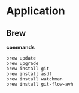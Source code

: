 # Application

## Brew

**commands**

    brew update
    brew upgrade
    brew install git
    brew install asdf
    brew install watchman
    brew install git-flow-avh
